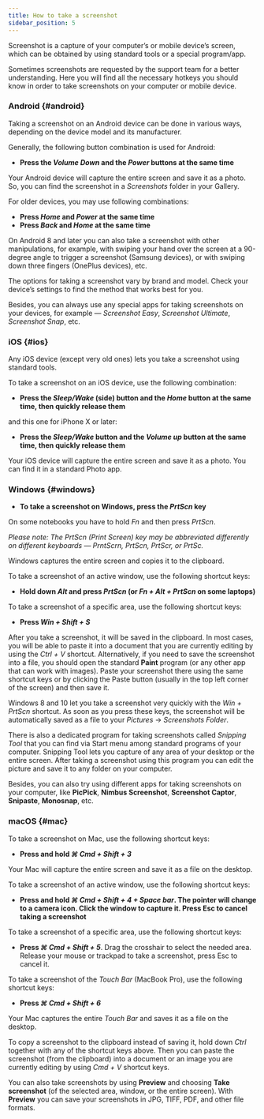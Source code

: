 ```yaml
---
title: How to take a screenshot
sidebar_position: 5
---
```


Screenshot is a capture of your computer’s or mobile device’s screen, which can be obtained by using standard tools or a special program/app.

Sometimes screenshots are requested by the support team for a better understanding. Here you will find all the necessary hotkeys you should know in order to take screenshots on your computer or mobile device.

### Android {#android}

Taking a screenshot on an Android device can be done in various ways, depending on the device model and its manufacturer.

Generally, the following button combination is used for Android:

- **Press the *Volume Down* and the *Power* buttons at the same time**

Your Android device will capture the entire screen and save it as a photo. So, you can find the screenshot in a *Screenshots* folder in your Gallery.

For older devices, you may use following combinations:

- **Press *Home* and *Power* at the same time**
- **Press *Back* and *Home* at the same time**

On Android 8 and later you can also take a screenshot with other manipulations, for example, with swiping your hand over the screen at a 90-degree angle to trigger a screenshot (Samsung devices), or with swiping down three fingers (OnePlus devices), etc.

The options for taking a screenshot vary by brand and model. Check your device’s settings to find the method that works best for you.

Besides, you can always use any special apps for taking screenshots on your devices, for example — *Screenshot Easy*, *Screenshot Ultimate*, *Screenshot Snap*, etc.

### iOS {#ios}

Any iOS device (except very old ones) lets you take a screenshot using standard tools.

To take a screenshot on an iOS device, use the following combination:

- **Press the *Sleep/Wake* (side) button and the *Home* button at the same time, then quickly release them**

and this one for iPhone X or later:

- **Press the *Sleep/Wake* button and the *Volume up* button at the same time, then quickly release them**

Your iOS device will capture the entire screen and save it as a photo. You can find it in a standard Photo app.

### Windows {#windows}

- **To take a screenshot on Windows, press the *PrtScn* key**

On some notebooks you have to hold *Fn* and then press *PrtScn*.

*Please note: The PrtScn (Print Screen) key may be abbreviated differently on different keyboards — PrntScrn, PrtScn, PrtScr, or PrtSc.*

Windows captures the entire screen and copies it to the clipboard.

To take a screenshot of an active window, use the following shortcut keys:

- **Hold down *Alt* and press *PrtScn* (or *Fn + Alt + PrtScn* on some laptops)**

To take a screenshot of a specific area, use the following shortcut keys:

- **Press *Win + Shift + S***

After you take a screenshot, it will be saved in the clipboard. In most cases, you will be able to paste it into a document that you are currently editing by using the *Ctrl + V* shortcut. Alternatively, if you need to save the screenshot into a file, you should open the standard **Paint** program (or any other app that can work with images). Paste your screenshot there using the same shortcut keys or by clicking the Paste button (usually in the top left corner of the screen) and then save it.

Windows 8 and 10 let you take a screenshot very quickly with the *Win + PrtScn* shortcut. As soon as you press these keys, the screenshot will be automatically saved as a file to your *Pictures* → *Screenshots Folder*.

There is also a dedicated program for taking screenshots called *Snipping Tool* that you can find via Start menu among standard programs of your computer. Snipping Tool lets you capture of any area of your desktop or the entire screen. After taking a screenshot using this program you can edit the picture and save it to any folder on your computer.

Besides, you can also try using different apps for taking screenshots on your computer, like **PicPick**, **Nimbus Screenshot**, **Screenshot Captor**, **Snipaste**, **Monosnap**, etc.

### macOS {#mac}

To take a screenshot on Mac, use the following shortcut keys:

- **Press and hold *⌘ Cmd + Shift + 3***

Your Mac will capture the entire screen and save it as a file on the desktop.

To take a screenshot of an active window, use the following shortcut keys:

- **Press and hold *⌘ Cmd + Shift + 4 + Space bar*. The pointer will change to a camera icon. Click the window to capture it. Press Esc to cancel taking a screenshot**

To take a screenshot of a specific area, use the following shortcut keys:

- **Press *⌘ Cmd + Shift + 5***. Drag the crosshair to select the needed area. Release your mouse or trackpad to take a screenshot, press Esc to cancel it.

To take a screenshot of the *Touch Bar* (MacBook Pro), use the following shortcut keys:

- **Press *⌘ Cmd + Shift + 6***

Your Mac captures the entire *Touch Bar* and saves it as a file on the desktop.

To copy a screenshot to the clipboard instead of saving it, hold down *Ctrl* together with any of the shortcut keys above. Then you can paste the screenshot (from the clipboard) into a document or an image you are currently editing by using *Cmd + V* shortcut keys.

You can also take screenshots by using **Preview** and choosing **Take screenshot** (of the selected area, window, or the entire screen). With **Preview** you can save your screenshots in JPG, TIFF, PDF, and other file formats.
